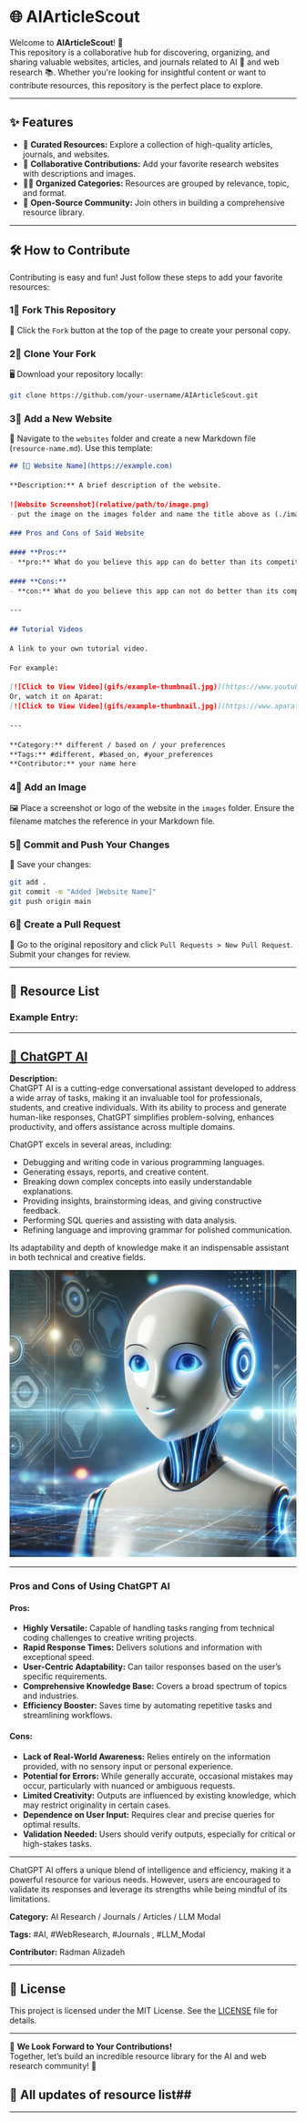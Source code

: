 # 🌐 AIArticleScout  

Welcome to **AIArticleScout**! 🚀  
This repository is a collaborative hub for discovering, organizing, and sharing valuable websites, articles, and journals related to AI 🤖 and web research 📚. Whether you're looking for insightful content or want to contribute resources, this repository is the perfect place to explore.  

---

## ✨ Features  

- 🎯 **Curated Resources:** Explore a collection of high-quality articles, journals, and websites.  
- 🤝 **Collaborative Contributions:** Add your favorite research websites with descriptions and images.  
- 💂️‍♀️ **Organized Categories:** Resources are grouped by relevance, topic, and format.  
- 🌟 **Open-Source Community:** Join others in building a comprehensive resource library.  

---

## 🛠️ How to Contribute  

Contributing is easy and fun! Just follow these steps to add your favorite resources:  

### 1⃣ Fork This Repository  
🔗 Click the `Fork` button at the top of the page to create your personal copy.  

### 2⃣ Clone Your Fork  
🖥️ Download your repository locally:  
```bash  
git clone https://github.com/your-username/AIArticleScout.git  
```  

### 3⃣ Add a New Website  
📄 Navigate to the `websites` folder and create a new Markdown file (`resource-name.md`). Use this template:  
```markdown  
## [🌟 Website Name](https://example.com)  

**Description:** A brief description of the website.  

![Website Screenshot](relative/path/to/image.png)  
- put the image on the images folder and name the title above as (./images/your image name)

### Pros and Cons of Said Website

#### **Pros:**  
- **pro:** What do you believe this app can do better than its competitors in the market?.  

#### **Cons:**  
- **con:** What do you believe this app can not do better than its competitors in the market?.  

---

## Tutorial Videos

A link to your own tutorial video.

For example:

[![Click to View Video](gifs/example-thumbnail.jpg)](https://www.youtube.com/watch?v=your-video-id)  
Or, watch it on Aparat:  
[![Click to View Video](gifs/example-thumbnail.jpg)](https://www.aparat.com/v/your-video-id)

---

**Category:** different / based on / your preferences  
**Tags:** #different, #based_on, #your_preferences  
**Contributor:** your name here 
```  

### 4⃣ Add an Image  
🖼️ Place a screenshot or logo of the website in the `images` folder. Ensure the filename matches the reference in your Markdown file.  

### 5⃣ Commit and Push Your Changes  
💾 Save your changes:  
```bash  
git add .  
git commit -m "Added [Website Name]"  
git push origin main  
```  

### 6⃣ Create a Pull Request  
🔄 Go to the original repository and click `Pull Requests > New Pull Request`. Submit your changes for review.  

---

## 📖 Resource List  

### Example Entry:  
---
## [🤖 ChatGPT AI](https://openai.com/chatgpt)

**Description:**  
ChatGPT AI is a cutting-edge conversational assistant developed to address a wide array of tasks, making it an invaluable tool for professionals, students, and creative individuals. With its ability to process and generate human-like responses, ChatGPT simplifies problem-solving, enhances productivity, and offers assistance across multiple domains.  

ChatGPT excels in several areas, including:  
- Debugging and writing code in various programming languages.  
- Generating essays, reports, and creative content.  
- Breaking down complex concepts into easily understandable explanations.  
- Providing insights, brainstorming ideas, and giving constructive feedback.  
- Performing SQL queries and assisting with data analysis.  
- Refining language and improving grammar for polished communication.  

Its adaptability and depth of knowledge make it an indispensable assistant in both technical and creative fields.  

![ChatGPT AI Representation](./images/chatgpt.webp)

---

### Pros and Cons of Using ChatGPT AI  

#### **Pros:**  
- **Highly Versatile:** Capable of handling tasks ranging from technical coding challenges to creative writing projects.  
- **Rapid Response Times:** Delivers solutions and information with exceptional speed.  
- **User-Centric Adaptability:** Can tailor responses based on the user’s specific requirements.  
- **Comprehensive Knowledge Base:** Covers a broad spectrum of topics and industries.  
- **Efficiency Booster:** Saves time by automating repetitive tasks and streamlining workflows.  

#### **Cons:**  
- **Lack of Real-World Awareness:** Relies entirely on the information provided, with no sensory input or personal experience.  
- **Potential for Errors:** While generally accurate, occasional mistakes may occur, particularly with nuanced or ambiguous requests.  
- **Limited Creativity:** Outputs are influenced by existing knowledge, which may restrict originality in certain cases.  
- **Dependence on User Input:** Requires clear and precise queries for optimal results.  
- **Validation Needed:** Users should verify outputs, especially for critical or high-stakes tasks.  
---
ChatGPT AI offers a unique blend of intelligence and efficiency, making it a powerful resource for various needs. However, users are encouraged to validate its responses and leverage its strengths while being mindful of its limitations.

**Category:** AI Research / Journals / Articles / LLM Modal

**Tags:** #AI, #WebResearch, #Journals , #LLM_Modal

**Contributor:** Radman Alizadeh

---

## 📜 License  

This project is licensed under the MIT License. See the [LICENSE](LICENSE) file for details.  

---

👋 **We Look Forward to Your Contributions!**  
Together, let’s build an incredible resource library for the AI and web research community! 🌟


## 📖 All updates of resource list## 

---